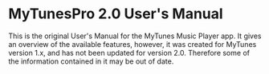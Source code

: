 # MyTunesPro 2.0 User's Manual
This is the original User's Manual for the MyTunes Music Player app. It gives an overview of the available features, however, it was created for MyTunes version 1.x, and has not been updated for version 2.0. Therefore some of the information contained in it may be out of date.